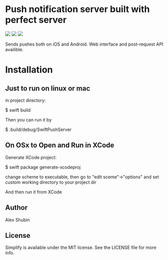 
# Push notification server built with perfect server

<p>
<img src="https://img.shields.io/badge/Swift-3.1-orange.svg">
<img src="https://img.shields.io/badge/Platforms-OS%20X%20%7C%20Linux%20-lightgray.svg?style=flat">
<img src="https://img.shields.io/packagist/l/doctrine/orm.svg">
</p>

Sends pushes both on iOS and Android. Web interface and post-request API availible.

# Installation

## Just to run on linux or mac

in project directory:

$ swift build

Then you can run it by 

$ .build/debug/SwiftPushServer

## On OSx to Open and Run in XCode

Generate XCode project:

$ swift package generate-xcodeproj

change scheme to executable, then go to "edit sceme"->"options" and set custom working directory to your project dir

And then run it from XCode

## Author

Alex Shubin

## License

Simplify is available under the MIT license. See the LICENSE file for more info.

